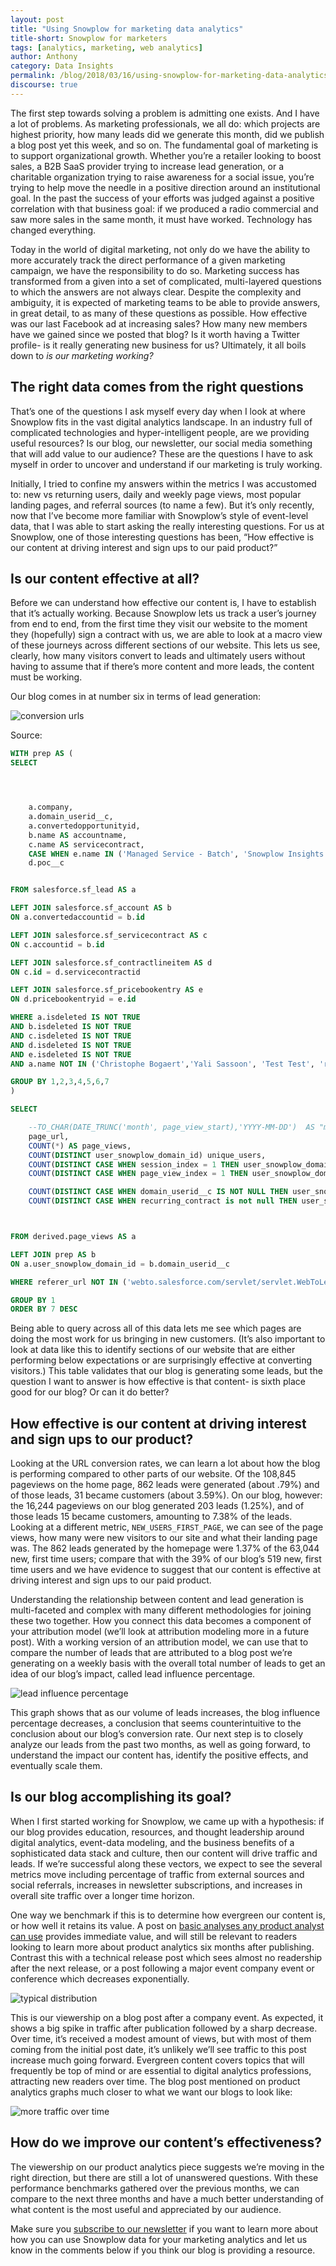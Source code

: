 ```yaml
---
layout: post
title: "Using Snowplow for marketing data analytics"
title-short: Snowplow for marketers
tags: [analytics, marketing, web analytics]
author: Anthony
category: Data Insights
permalink: /blog/2018/03/16/using-snowplow-for-marketing-data-analytics/
discourse: true
---
```


The first step towards solving a problem is admitting one exists. And I have a lot of problems. As marketing professionals, we all do: which projects are highest priority, how many leads did we generate this month, did we publish a blog post yet this week, and so on. The fundamental goal of marketing is to support organizational growth. Whether you’re a retailer looking to boost sales, a B2B SaaS provider trying to increase lead generation, or a charitable organization trying to raise awareness for a social issue, you’re trying to help move the needle in a positive direction around an institutional goal. In the past the success of your efforts was judged against a positive correlation with that business goal: if we produced a radio commercial and saw more sales in the same month, it must have worked. Technology has changed everything.

Today in the world of digital marketing, not only do we have the ability to more accurately track the direct performance of a given marketing campaign, we have the responsibility to do so. Marketing success has transformed from a given into a set of complicated, multi-layered questions to which the answers are not always clear. Despite the complexity and ambiguity, it is expected of marketing teams to be able to provide answers, in great detail, to as many of these questions as possible. How effective was our last Facebook ad at increasing sales? How many new members have we gained since we posted that blog? Is it worth having a Twitter profile- is it really generating new business for us? Ultimately, it all boils down to *is our marketing working?*

<h2 id="questions">The right data comes from the right questions</h2>

That’s one of the questions I ask myself every day when I look at where Snowplow fits in the vast digital analytics landscape. In an industry full of complicated technologies and hyper-intelligent people, are we providing useful resources? Is our blog, our newsletter, our social media something that will add value to our audience? These are the questions I have to ask myself in order to uncover and understand if our marketing is truly working.

Initially, I tried to confine my answers within the metrics I was accustomed to: new vs returning users, daily and weekly page views, most popular landing pages, and referral sources (to name a few). But it’s only recently, now that I’ve become more familiar with Snowplow’s style of event-level data, that I was able to start asking the really interesting questions. For us at Snowplow, one of those interesting questions has been, “How effective is our content at driving interest and sign ups to our paid product?”

<h2 id="effective">Is our content effective at all?</h2>

Before we can understand how effective our content is, I have to establish that it’s actually working. Because Snowplow lets us track a user’s journey from end to end, from the first time they visit our website to the moment they (hopefully) sign a contract with us, we are able to look at a macro view of these journeys across different sections of our website. This lets us see, clearly, how many visitors convert to leads and ultimately users without having to assume that if there’s more content and more leads, the content must be working.

Our blog comes in at number six in terms of lead generation:


![conversion urls][url]


Source:
```sql
WITH prep AS (
SELECT




    a.company,
    a.domain_userid__c,
    a.convertedopportunityid,
    b.name AS accountname,
    c.name AS servicecontract,
    CASE WHEN e.name IN ('Managed Service - Batch', 'Snowplow Insights - Batch','Managed Service - Real-Time', 'Snowplow Insights - Real-Time','Snowplow Insights - Enterprise','Support') AND d.poc__c IS NOT TRUE THEN e.name ELSE null END AS recurring_contract,
    d.poc__c


FROM salesforce.sf_lead AS a

LEFT JOIN salesforce.sf_account AS b
ON a.convertedaccountid = b.id

LEFT JOIN salesforce.sf_servicecontract AS c
ON c.accountid = b.id

LEFT JOIN salesforce.sf_contractlineitem AS d
ON c.id = d.servicecontractid

LEFT JOIN salesforce.sf_pricebookentry AS e
ON d.pricebookentryid = e.id

WHERE a.isdeleted IS NOT TRUE
AND b.isdeleted IS NOT TRUE
AND c.isdeleted IS NOT TRUE
AND d.isdeleted IS NOT TRUE
AND e.isdeleted IS NOT TRUE
AND a.name NOT IN ('Christophe Bogaert','Yali Sassoon', 'Test Test', 'rg fg','C C', 'test', 'Test','snowplow', 'test case','Z Y','fds dsf')

GROUP BY 1,2,3,4,5,6,7
)

SELECT

    --TO_CHAR(DATE_TRUNC('month', page_view_start),'YYYY-MM-DD')  AS "month::filter",
    page_url,
    COUNT(*) AS page_views,
    COUNT(DISTINCT user_snowplow_domain_id) unique_users,
    COUNT(DISTINCT CASE WHEN session_index = 1 THEN user_snowplow_domain_id END) AS new_users,
    COUNT(DISTINCT CASE WHEN page_view_index = 1 THEN user_snowplow_domain_id END) AS new_users_first_page,

    COUNT(DISTINCT CASE WHEN domain_userid__c IS NOT NULL THEN user_snowplow_domain_id END) AS new_lead,
    COUNT(DISTINCT CASE WHEN recurring_contract is not null THEN user_snowplow_domain_id END) AS mrr



FROM derived.page_views AS a

LEFT JOIN prep AS b
ON a.user_snowplow_domain_id = b.domain_userid__c

WHERE referer_url NOT IN ('webto.salesforce.com/servlet/servlet.WebToLead','webto.salesforce.com/','www.salesforce.com/servlet/servlet.WebToLead','www.salesforce.com/')

GROUP BY 1
ORDER BY 7 DESC
```

Being able to query across all of this data lets me see which pages are doing the most work for us bringing in new customers. (It’s also important to look at data like this to identify sections of our website that are either performing below expectations or are surprisingly effective at converting visitors.) This table validates that our blog is generating some leads, but the question I want to answer is how effective is that content- is sixth place good for our blog? Or can it do better?

<h2 id="driving interest">How effective is our content at driving interest and sign ups to our product?</h2>

Looking at the URL conversion rates, we can learn a lot about how the blog is performing compared to other parts of our website. Of the 108,845 pageviews on the home page, 862 leads were generated (about .79%) and of those leads, 31 became customers (about 3.59%). On our blog, however: the 16,244 pageviews on our blog generated 203 leads (1.25%), and of those leads 15 became customers, amounting to 7.38% of the leads. Looking at a different metric, `NEW_USERS_FIRST_PAGE`, we can see of the page views, how many were new visitors to our site and what their landing page was. The 862 leads generated by the homepage were 1.37% of the 63,044 new, first time users; compare that with the 39% of our blog’s 519 new, first time users and we have evidence to suggest that our content is effective at driving interest and sign ups to our paid product.

Understanding the relationship between content and lead generation is multi-faceted and complex with many different methodologies for joining these two together. How you connect this data becomes a component of your attribution model (we’ll look at attribution modeling more in a future post). With a working version of an attribution model, we can use that to compare the number of leads that are attributed to a blog post we’re generating on a weekly basis with the overall total number of leads to get an idea of our blog’s impact, called lead influence percentage.


![lead influence percentage][inf]


This graph shows that as our volume of leads increases, the blog influence percentage decreases, a conclusion that seems counterintuitive to the conclusion about our blog’s conversion rate. Our next step is to closely analyze our leads from the past two months, as well as going forward, to understand the impact our content has, identify the positive effects, and eventually scale them.

<h2 id="accomplishing">Is our blog accomplishing its goal?</h2>

When I first started working for Snowplow, we came up with a hypothesis: if our blog provides education, resources, and thought leadership around digital analytics, event-data modeling, and the business benefits of a sophisticated data stack and culture, then our content will drive traffic and leads. If we’re successful along these vectors, we expect to see the several metrics move including percentage of traffic from external sources and social referrals, increases in newsletter subscriptions, and increases in overall site traffic over a longer time horizon.

One way we benchmark if this is to determine how evergreen our content is, or how well it retains its value. A post on [basic analyses any product analyst can use][toolkit] provides immediate value, and will still be relevant to readers looking to learn more about product analytics six months after publishing. Contrast this with a technical release post which sees almost no readership after the next release, or a post following a major event company event or conference which decreases exponentially.


![typical distribution][typical]


This is our viewership on a blog post after a company event. As expected, it shows a big spike in traffic after publication followed by a sharp decrease. Over time, it’s received a modest amount of views, but with most of them coming from the initial post date, it’s unlikely we’ll see traffic to this post increase much going forward. Evergreen content covers topics that will frequently be top of mind or are essential to digital analytics professions, attracting new readers over time. The blog post mentioned on product analytics graphs much closer to what we want our blogs to look like:


![more traffic over time][evergreen]


<h2 id="effectiveness">How do we improve our content’s effectiveness?</h2>

The viewership on our product analytics piece suggests we’re moving in the right direction, but there are still a lot of unanswered questions. With these performance benchmarks gathered over the previous months, we can compare to the next three months and have a much better understanding of what content is the most useful and appreciated by our audience.

Make sure you [subscribe to our newsletter][subscribe] if you want to learn more about how you can use Snowplow data for your marketing analytics and let us know in the comments below if you think our blog is providing a resource.


[url]: /assets/img/blog/2018/03/URL-conversion.jpg

[inf]: /assets/img/blog/2018/03/leads-weekly.jpg

[toolkit]: https://snowplowanalytics.com/blog/2018/02/09/the-product-analyst-toolkit/

[typical]: /assets/img/blog/2018/03/typical-distribution.jpg

[evergreen]: /assets/img/blog/2018/03/evergreen-distribution.jpg

[subscribe]: http://snowplowanalytics.us11.list-manage.com/subscribe?u=10bb4a6f31d5f19e0d0b54476&id=bb28c7d30d

